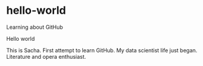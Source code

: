 # hello-world
Learning about GitHub

Hello world

This is Sacha. First attempt to learn GitHub. My data scientist life just began.
Literature and opera enthusiast.

